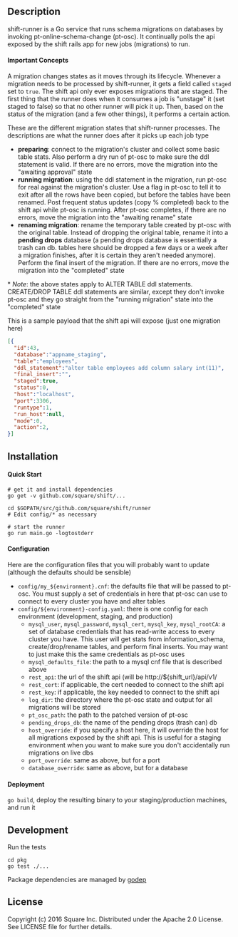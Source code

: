 Description
------
shift-runner is a Go service that runs schema migrations on databases by invoking pt-online-schema-change (pt-osc). It continually polls the api exposed by the shift rails app for new jobs (migrations) to run.

#### Important Concepts
A migration changes states as it moves through its lifecycle. Whenever a migration needs to be processed by shift-runner, it gets a field called `staged` set to `true`. The shift api only ever exposes migrations that are staged. The first thing that the runner does when it consumes a job is "unstage" it (set staged to false) so that no other runner will pick it up. Then, based on the status of the migration (and a few other things), it performs a certain action.

These are the different migration states that shift-runner processes. The descriptions are what the runner does after it picks up each job type
* **preparing**: connect to the migration's cluster and collect some basic table stats. Also perform a dry run of pt-osc to make sure the ddl statement is valid. If there are no errors, move the migration into the "awaiting approval" state
* **running migration**: using the ddl statement in the migration, run pt-osc for real against the migration's cluster. Use a flag in pt-osc to tell it to exit after all the rows have been copied, but before the tables have been renamed. Post frequent status updates (copy % completed) back to the shift api while pt-osc is running. After pt-osc completes, if there are no errors, move the migration into the "awaiting rename" state
* **renaming migration**: rename the temporary table created by pt-osc with the original table. Instead of dropping the original table, rename it into a **pending drops** database (a pending drops database is essentially a trash can db. tables here should be dropped a few days or a week after a migration finishes, after it is certain they aren't needed anymore). Perform the final insert of the migration. If there are no errors, move the migration into the "completed" state

\* _Note_: the above states apply to ALTER TABLE ddl statements. CREATE/DROP TABLE ddl statements are similar, except they don't invoke pt-osc and they go straight from the "running migration" state into the "completed" state

This is a sample payload that the shift api will expose (just one migration here)
```json
[{
  "id":43,
  "database":"appname_staging",
  "table":"employees",
  "ddl_statement":"alter table employees add column salary int(11)",
  "final_insert":"",
  "staged":true,
  "status":0,
  "host":"localhost",
  "port":3306,
  "runtype":1,
  "run_host":null,
  "mode":0,
  "action":2,
}]
```

Installation
------
#### Quick Start
```
# get it and install dependencies
go get -v github.com/square/shift/...

cd $GOPATH/src/github.com/square/shift/runner
# Edit config/* as necessary

# start the runner
go run main.go -logtostderr
```

#### Configuration
Here are the configuration files that you will probably want to update (although the defaults should be sensible)
* `config/my_${environment}.cnf`: the defaults file that will be passed to pt-osc. You must supply a set of credentials in here that pt-osc can use to connect to every cluster you have and alter tables
* `config/${environment}-config.yaml`: there is one config for each environment (development, staging, and production)
  * `mysql_user`, `mysql_password`, `mysql_cert`, `mysql_key`, `mysql_rootCA`: a set of database credentials that has read-write access to every cluster you have. This user will get stats from information_schema, create/drop/rename tables, and perform final inserts. You may want to just make this the same credentials as pt-osc uses
  * `mysql_defaults_file`: the path to a mysql cnf file that is described above
  * `rest_api`: the url of the shift api (will be http://${shift_url}/api/v1/
  * `rest_cert`: if applicable, the cert needed to connect to the shift api
  * `rest_key`: if applicable, the key needed to connect to the shift api
  * `log_dir`: the directory where the pt-osc state and output for all migrations will be stored
  * `pt_osc_path`: the path to the patched version of pt-osc
  * `pending_drops_db`: the name of the pending drops (trash can) db
  * `host_override`: if you specify a host here, it will override the host for all migrations exposed by the shift api. This is useful for a staging environment when you want to make sure you don't accidentally run migrations on live dbs
  * `port_override`: same as above, but for a port
  * `database_override`: same as above, but for a database

#### Deployment
`go build`, deploy the resulting binary to your staging/production machines, and run it

Development
------
Run the tests
```
cd pkg
go test ./...
```

Package dependencies are managed by [godep](https://github.com/tools/godep)

## License

Copyright (c) 2016 Square Inc. Distributed under the Apache 2.0 License.
See LICENSE file for further details.

